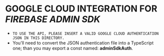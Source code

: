 # GOOGLE CLOUD INTEGRATION FOR _FIREBASE ADMIN SDK_

- `TO USE THE API, PLEASE INSERT A VALID GOOGLE CLOUD AUTHENTICATION JSON IN THIS DIRECTORY.`  
- You'll need to convert the JSON authentication file into a TypeScript one; than you may export a const named: **adminSdkAuth**.  